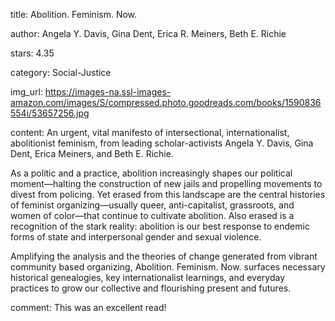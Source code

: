 title: Abolition. Feminism. Now.

author: Angela Y. Davis, Gina Dent, Erica R. Meiners, Beth E. Richie

stars: 4.35

category: Social-Justice

img_url: https://images-na.ssl-images-amazon.com/images/S/compressed.photo.goodreads.com/books/1590836554i/53657256.jpg

content: An urgent, vital manifesto of intersectional, internationalist, abolitionist feminism, from leading scholar-activists Angela Y. Davis, Gina Dent, Erica Meiners, and Beth E. Richie.

As a politic and a practice, abolition increasingly shapes our political moment—halting the construction of new jails and propelling movements to divest from policing. Yet erased from this landscape are the central histories of feminist organizing—usually queer, anti-capitalist, grassroots, and women of color—that continue to cultivate abolition. Also erased is a recognition of the stark reality: abolition is our best response to endemic forms of state and interpersonal gender and sexual violence.

Amplifying the analysis and the theories of change generated from vibrant community based organizing, Abolition. Feminism. Now. surfaces necessary historical genealogies, key internationalist learnings, and everyday practices to grow our collective and flourishing present and futures.

comment: This was an excellent read!

